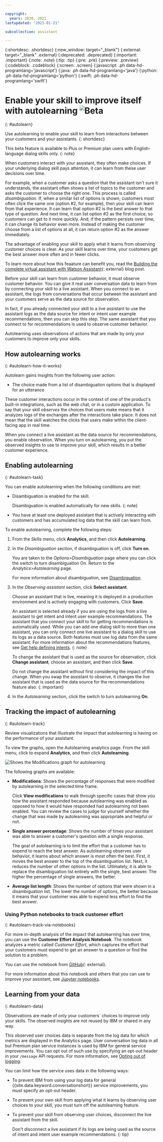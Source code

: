 ```yaml
---

copyright:
  years: 2020, 2021
lastupdated: "2021-01-21"

subcollection: assistant

---
```


{:shortdesc: .shortdesc}
{:new_window: target="_blank"}
{:external: target="_blank" .external}
{:deprecated: .deprecated}
{:important: .important}
{:note: .note}
{:tip: .tip}
{:pre: .pre}
{:preview: .preview}
{:codeblock: .codeblock}
{:screen: .screen}
{:javascript: .ph data-hd-programlang='javascript'}
{:java: .ph data-hd-programlang='java'}
{:python: .ph data-hd-programlang='python'}
{:swift: .ph data-hd-programlang='swift'}

# Enable your skill to improve itself with autolearning ![Beta](images/beta.png)
{: #autolearn}

Use autolearning to enable your skill to learn from interactions between your customers and your assistants.
{: shortdesc}

This beta feature is available to Plus or Premium plan users with English-language dialog skills only.
{: note}

When customers interact with your assistant, they often make choices. If your underlying dialog skill pays attention, it can learn from these user decisions over time.

For example, when a customer asks a question that the assistant isn't sure it understands, the assistant often shows a list of topics to the customer and asks the customer to choose the right one. This process is called *disambiguation*. If, when a similar list of options is shown, customers most often click the same one (option #2, for example), then your skill can learn from that experience. It can learn that option #2 is the best answer to that type of question. And next time, it can list option #2 as the first choice, so customers can get to it more quickly. And, if the pattern persists over time, it can change its behavior even more. Instead of making the customer choose from a list of options at all, it can return option #2 as the answer immediately.

The advantage of enabling your skill to apply what it learns from observing customer choices is clear. As your skill learns over time, your customers get the best answer more often and in fewer clicks.

To learn more about how this feaature can benefit you, read the [Building the complete virtual assistant with Watson Assistant](https://www.ibm.com/blogs/watson/2020/05/building-the-complete-virtual-assistant-with-watson-assistant/){: external} blog post.

Before your skill can learn from customer behavior, it must observe customer behavior. You can give it real user conversation data to learn from by connecting your skill to a live assistant. When you connect to an assistant, the logs from conversations that occur between the assistant and your customers serve as the data source for observation. 

In fact, if you already connected your skill to a live assistant to use the assistant logs as the data source for intent or intent user example recommendations, then you can skip this step. The same assistant that you connect to for recommendations is used to observe customer behavior.

Autolearning uses observations of actions that are made by only your customers to improve only your skills.

## How autolearning works
{: #autolearn-how-it-works}

Autolearn gains insights from the following user action:

- The choice made from a list of disambiguation options that is displayed for an utterance
<!-- The choice made from a list of suggestions that is included with the response in web chat integrations-->

These customer interactions occur in the context of one of the product's built-in integrations, such as the web chat, or in a custom application. To say that your skill *observes* the choices that users make means that it analyzes logs of the exchanges after the interactions take place. It does not mean that the skill watches the clicks that users make within the client-facing app in real time.

When you connect a live assistant as the data source for recommendations, you enable observation. When you turn on autolearning, you put the observed insights to use to improve your skill, which results in a better customer experience.

## Enabling autolearning
{: #autolearn-task}

You can enable autolearning when the following conditions are met:

- Disambiguation is enabled for the skill.

  Disambiguation is enabled automatically for new skills.
  {: note}
- You have at least one deployed assistant that is actively interacting with customers and has accumulated log data that the skill can learn from.

<!--Autolearning is optimized for use with the built-in web chat integration. This integration, in particular, has a *Suggestions* feature which increases the opportunities for users to make choices, and therefore for the skill to learn from them.
{: tip}-->

To enable autolearning, complete the following steps:

1.  From the Skills menu, click **Analytics**, and then click **Autolearning**.
1.  In the *Disambiguation* section, if disambiguation is off, click **Turn on**. 

    You are taken to the *Options>Disambiguation* page where you can click the switch to turn disambiguation On. Return to the *Analytics>Autolearning* page.

    For more information about disambiguation, see [Disambiguation](/docs/assistant?topic=assistant-dialog-runtime#dialog-runtime-disambiguation).

1.  In the *Observing assistant* section, click **Select assistant**.

    Choose an assistant that is live, meaning it is deployed in a production environment and is actively engaging with customers. Click **Save**.

    An assistant is selected already if you are using the logs from a live assistant to get intent and intent user example recommendations. The assistant that you connect your skill to for getting recommendations is automatically used. While you can add one dialog skill to more than one assistant, you can only connect one live assistant to a dialog skill to use its logs as a data source. Both features must use log data from the same assistant. For more information about the recommendations features, see [Get help defining intents](/docs/assistant?topic=assistant-intent-recommendations).
    {: note}

    To change the assistant that is used as the source for observation, click **Change assistant**, choose an assistant, and then click **Save**.

    Do not change the assistant without first considering the impact of this change. When you swap the assistant to observe, it changes the live assistant that is used as the data source for the recommendations feature also.
    {: important}

1.  In the *Autolearning* section, click the switch to turn autolearning **On**.

## Tracking the impact of autolearning
{: #autolearn-track}

Review visualizations that illustrate the impact that autolearning is having on the performance of your assistant.

To view the graphs, open the Autolearning analytics page. From the skill menu, click to expand **Analytics**, and then click **Autolearning**.

![Shows the Modifications graph for autolearning](/images/autolearn-modifications.png)

The following graphs are available:

- **Modifications**: Shows the percentage of responses that were modified by autolearning in the selected time frame.

  Click **View modifications** to walk through specific cases that show you how the assistant responded because autolearning was enabled as opposed to how it would have responded had autolearning not been enabled. You can review the cases to judge for yourself whether the change that was made by autolearning was appropriate and helpful or not.
- **Single answer percentage**: Shows the number of times your assistant was able to answer a customer's question with a single response.

  The goal of autolearning is to limit the effort that a customer has to expend to reach the best answer. As autolearning observes user behavior, it learns about which answer is most often the best. First, it moves the best answer to the top of the disambiguation list. Next, it reduces the number of other options in the list. Ultimately, it is able to replace the disambiguation list entirely with the single, best answer. The higher the percentage of single answers, the better.
- **Average list length**: Shows the number of options that were shown in a disambiguation list. The lower the number of options, the better because it means that your customer was able to expend less effort to find the best answer.

### Using Python notebooks to track customer effort
{: #autolearn-track-via-notebooks}

For more in-depth analysis of the impact that autolearning has over time, you can use the **Customer Effort Analysis Notebook**. The notebook analyzes a metric called *Customer Effort*, which captures the effort that your customers must expend to get an answer to a question or find the solution to a problem.

You can use the notebook from [GitHub](https://github.com/watson-developer-cloud/assistant-improve-recommendations-notebook/blob/master/notebook/Customer%20Effort%20Notebook.ipynb){: external}<!-- or use the notebook with Watson Studio-->.

For more information about this notebook and others that you can use to improve your assistant, see [Jupyter notebooks](https://cloud.ibm.com/docs/assistant?topic=assistant-logs-resources#logs-resources-jupyter-notebooks).

## Learning from your data
{: #autolearn-data}

Observations are made of only your customers` choices to improve only your skills. The observed insights are not reused by IBM or shared in any way.

This observed user choices data is separate from the log data for which metrics are displayed in the Analytics page. User conversation log data in all but Premium plan service instances is used by IBM for general service improvements. You can opt out of such use by specifying an opt-out header in your `/message` API requests. For more information, see [Opting out of logging](/docs/assistant?topic=assistant-information-security#information-security-log-opt-out).

You can limit how the service uses data in the following ways:

- To prevent IBM from using your log data for general {{site.data.keyword.conversationshort}} service improvements, you must specify an opt-out header.
- To prevent your own skill from applying what it learns by observing user choices to your skill, you must turn off the autolearning feature.
- To prevent your skill from observing user choices, disconnect the live assistant from the skill. 

  Don't disconnect a live assistant if its logs are being used as the source of intent and intent user example recommendations.
  {: tip}
